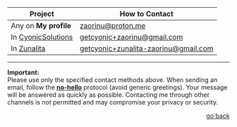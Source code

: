 | Project                        | How to Contact                            |
|-------------------------------|------------------------------------------|
| Any on **My profile**          | zaorinu@proton.me                        |
| In [CyonicSolutions](https://github.com/getcyonic) | getcyonic+zaorinu@gmail.com             |
| In [Zunalita](https://github.com/zunalita)         | getcyonic+zunalita-zaorinu@gmail.com   |

---

**Important:**  
Please use only the specified contact methods above. When sending an email, follow the [**no-hello**](./assets/nohello.md) protocol (avoid generic greetings). Your message will be answered as quickly as possible. Contacting me through other channels is not permitted and may compromise your privacy or security.

<div style="text-align: right;">
  <a href="readme.md">go back</a>
</div>
